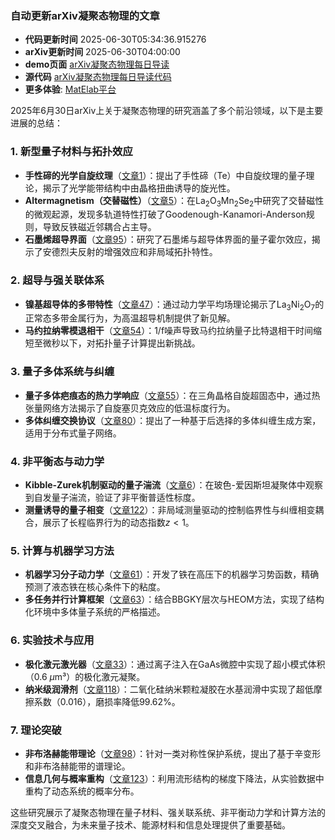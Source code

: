 ### 自动更新arXiv凝聚态物理的文章
  - **代码更新时间** 2025-06-30T05:34:36.915276
  - **arXiv更新时间** 2025-06-30T04:00:00
  - **demo页面** [arXiv凝聚态物理每日导读](https://iopwsy.github.io/arXiv_cond-mat/)
  - **源代码** [arXiv凝聚态物理每日导读代码](https://github.com/iopwsy/arXiv_cond-mat/)
  - **更多体验**: [MatElab平台](https://in.iphy.ac.cn/eln/#/recday)

2025年6月30日arXiv上关于凝聚态物理的研究涵盖了多个前沿领域，以下是主要进展的总结：

### **1. 新型量子材料与拓扑效应**
- **手性碲的光学自旋纹理**（[文章1](https://arxiv.org/abs/2506.21610)）：提出了手性碲（Te）中自旋纹理的量子理论，揭示了光学能带结构中由晶格扭曲诱导的旋光性。
- **Altermagnetism（交替磁性）**（[文章5](https://arxiv.org/abs/2506.21661)）：在La$_2$O$_3$Mn$_2$Se$_2$中研究了交替磁性的微观起源，发现多轨道特性打破了Goodenough-Kanamori-Anderson规则，导致反铁磁近邻耦合占主导。
- **石墨烯超导界面**（[文章95](https://arxiv.org/abs/2502.13307)）：研究了石墨烯与超导体界面的量子霍尔效应，揭示了安德烈夫反射的增强效应和非局域拓扑特性。

### **2. 超导与强关联体系**
- **镍基超导体的多带特性**（[文章47](https://arxiv.org/abs/2506.22325)）：通过动力学平均场理论揭示了La$_3$Ni$_2$O$_7$的正常态多带金属行为，为高温超导机制提供了新见解。
- **马约拉纳零模退相干**（[文章54](https://arxiv.org/abs/2506.22394)）：1/f噪声导致马约拉纳量子比特退相干时间缩短至微秒以下，对拓扑量子计算提出新挑战。

### **3. 量子多体系统与纠缠**
- **量子多体疤痕态的热力学响应**（[文章55](https://arxiv.org/abs/2506.22414)）：在三角晶格自旋超固态中，通过热张量网络方法揭示了自旋塞贝克效应的低温标度行为。
- **多体纠缠交换协议**（[文章80](https://arxiv.org/abs/2506.22430)）：提出了一种基于后选择的多体纠缠生成方案，适用于分布式量子网络。

### **4. 非平衡态与动力学**
- **Kibble-Zurek机制驱动的量子湍流**（[文章6](https://arxiv.org/abs/2506.21670)）：在玻色-爱因斯坦凝聚体中观察到自发量子湍流，验证了非平衡普适性标度。
- **测量诱导的量子相变**（[文章122](https://arxiv.org/abs/2409.06780)）：非局域测量驱动的控制临界性与纠缠相变耦合，展示了长程临界行为的动态指数$z<1$。

### **5. 计算与机器学习方法**
- **机器学习分子动力学**（[文章61](https://arxiv.org/abs/2506.21626)）：开发了铁在高压下的机器学习势函数，精确预测了液态铁在核心条件下的粘度。
- **多任务并行计算框架**（[文章63](https://arxiv.org/abs/2506.21788)）：结合BBGKY层次与HEOM方法，实现了结构化环境中多体量子系统的严格描述。

### **6. 实验技术与应用**
- **极化激元激光器**（[文章33](https://arxiv.org/abs/2506.22202)）：通过离子注入在GaAs微腔中实现了超小模式体积（0.6 $\mu$m³）的极化激元凝聚。
- **纳米级润滑剂**（[文章118](https://arxiv.org/abs/2506.16249)）：二氧化硅纳米颗粒凝胶在水基润滑中实现了超低摩擦系数（0.016），磨损率降低99.62%。

### **7. 理论突破**
- **非布洛赫能带理论**（[文章98](https://arxiv.org/abs/2502.17931)）：针对一类对称性保护系统，提出了基于辛变形和非布洛赫能带的谱理论。
- **信息几何与概率重构**（[文章123](https://arxiv.org/abs/2410.01499)）：利用流形结构的梯度下降法，从实验数据中重构了动态系统的概率分布。

这些研究展示了凝聚态物理在量子材料、强关联系统、非平衡动力学和计算方法的深度交叉融合，为未来量子技术、能源材料和信息处理提供了重要基础。